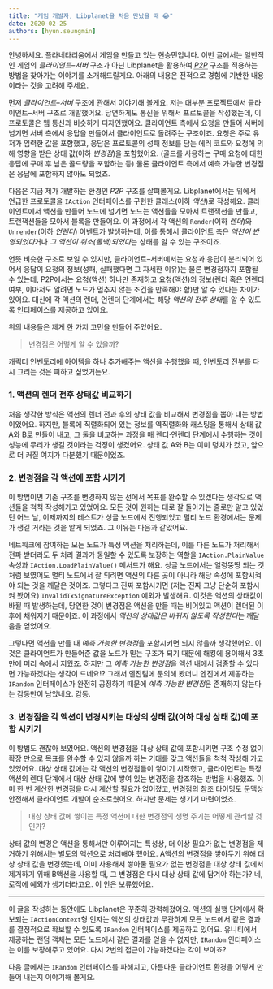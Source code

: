 ```yaml
---
title: "게임 개발자, Libplanet을 처음 만났을 때 😂"
date: 2020-02-25
authors: [hyun.seungmin]
---
```


안녕하세요. 플라네타리움에서 게임을 만들고 있는 현승민입니다. 이번 글에서는 일반적인 게임의 <dfn>클라이언트–서버</dfn> 구조가 아닌 Libplanet을 활용하여 <dfn><abbr title="peer-to-peer">P2P</abbr></dfn> 구조를 적용하는 방법을 찾아가는 이야기를 소개해드릴게요. 아래의 내용은 전적으로 경험에 기반한 내용이라는 것을 고려해 주세요.

먼저 *클라이언트–서버* 구조에 관해서 이야기해 볼게요. 저는 대부분 프로젝트에서 클라이언트–서버 구조로 개발했어요. 당연하게도 통신을 위해서 프로토콜을 작성했는데, 이 프로토콜은 웹 통신과 비슷하게 디자인했어요. 클라이언트 측에서 요청을 만들어 서버에 넘기면 서버 측에서 응답을 만들어서 클라이언트로 돌려주는 구조이죠. 요청은 주로 유저가 입력한 값을 포함했고, 응답은 프로토콜의 성패 정보를 담는 에러 코드와 요청에 의해 영향을 받은 상태 값(이하 <dfn>변경점</dfn>)을 포함했어요. (골드를 사용하는 구매 요청에 대한 응답에 구매 후 남은 골드량을 포함하는 등) 물론 클라이언트 측에서 예측 가능한 변경점은 응답에 포함하지 않아도 되었죠.

다음은 지금 제가 개발하는 환경인 *P2P* 구조를 살펴볼게요. Libplanet에서는 위에서 언급한 프로토콜을 `IAction` 인터페이스를 구현한 클래스(이하 <dfn>액션</dfn>)로 작성해요. 클라이언트에서 액션을 만들어 노드에 넘기면 노드는 액션들을 모아서 트랜잭션을 만들고, 트랜잭션들을 모아서 블록을 만들어요. 이 과정에서 각 액션의 `Render`(이하 <dfn>렌더</dfn>)와 `Unrender`(이하 <dfn>언렌더</dfn>) 이벤트가 발생하는데, 이를 통해서 클라이언트 측은 *액션이 반영되었다*거나 *그 액션이 취소(롤백)되었다*는 상태를 알 수 있는 구조이죠.

언뜻 비슷한 구조로 보일 수 있지만, 클라이언트–서버에서는 요청과 응답이 분리되어 있어서 응답이 요청의 정보(성패, 실패했다면 그 자세한 이유)는 물론 변경점까지 포함될 수 있는데, P2P에서는 요청(액션) 하나만 존재하고 요청(액션)의 정보(렌더 혹은 언렌더 여부, 이마저도 알려면 노드가 멈추지 않는 조건을 만족해야 함)만 알 수 있다는 차이가 있어요. 대신에 각 액션의 렌더, 언렌더 단계에서는 해당 *액션의 전후 상태*를 알 수 있도록 인터페이스를 제공하고 있어요.

위의 내용들은 제게 한 가지 고민을 만들어 주었어요.

> 변경점은 어떻게 알 수 있을까?

캐릭터 인벤토리에 아이템을 하나 추가해주는 액션을 수행했을 때, 인벤토리 전부를 다시 그리는 것은 피하고 싶었거든요.

### 1. 액션의 렌더 전후 상태값 비교하기

처음 생각한 방식은 액션의 렌더 전과 후의 상태 값을 비교해서 변경점을 뽑아 내는 방법이었어요. 하지만, 블록에 직렬화되어 있는 정보를 역직렬화와 캐스팅을 통해서 상태 값 A와 B로 만들어 내고, 그 둘을 비교하는 과정을 매 렌더·언렌더 단계에서 수행하는 것이 성능에 무리가 생길 것이라는 걱정이 생겼어요. 상태 값 A와 B는 이미 덩치가 컸고, 앞으로 더 커질 여지가 다분했기 때문이었죠.

### 2. 변경점을 각 액션에 포함 시키기

이 방법이면 기존 구조를 변경하지 않는 선에서 목표를 완수할 수 있겠다는 생각으로 액션들을 척척 작성해가고 있었어요. 모든 것이 원하는 대로 잘 돌아가는 줄로만 알고 있었던 어느 날, 이제까지의 테스트가 싱글 노드에서 진행되었고 멀티 노드 환경에서는 문제가 생길 거라는 것을 알게 되었죠. 그 이유는 다음과 같았어요.

네트워크에 참여하는 모든 노드가 특정 액션을 처리하는데, 이를 다른 노드가 처리해서 전파 받더라도 두 처리 결과가 동일할 수 있도록 보장하는 역할을 `IAction.PlainValue` 속성과 `IAction.LoadPlainValue()` 메서드가 해요. 싱글 노드에서는 얼렁뚱땅 되는 것 처럼 보였어도 멀티 노드에서 잘 되려면 액션의 다른 곳이 아니라 해당 속성에 포함시켜야 되는 것을 깨달은 것이죠. 그렇다고 진짜 포함시키면 (저는 진짜 그냥 단순히 포함시켜 봤어요) `InvalidTxSignatureException` 예외가 발생해요. 이것은 액션의 상태값이 바뀔 때 발생하는데, 당연한 것이 변경점은 액션을 만들 때는 비어있고 액션이 렌더된 이후에 채워지기 때문이죠. 이 과정에서 *액션의 상태값은 바뀌지 않도록 작성한다*는 깨달음을 얻었어요.

그렇다면 액션을 만들 때 *예측 가능한 변경점*을 포함시키면 되지 않을까 생각했어요. 이것은 클라이언트가 만들어준 값을 노드가 믿는 구조가 되기 때문에 해킹에 용이해서 3초 만에 머리 속에서 지웠죠. 하지만 그 *예측 가능한 변경점*을 액션 내에서 검증할 수 있다면 가능하겠다는 생각이 드네요!? 그래서 엔진팀에 문의해 봤더니 엔진에서 제공하는 `IRandom` 인터페이스가 완전히 공정하기 때문에 *예측 가능한 변경점*은 존재하지 않는다는 감동만이 남았네요. 감동.

### 3. 변경점을 각 액션이 변경시키는 대상의 상태 값(이하 대상 상태 값)에 포함 시키기

이 방법도 괜찮아 보였어요. 액션의 변경점을 대상 상태 값에 포함시키면 구조 수정 없이 확장 만으로 목표를 완수할 수 있지 않을까 하는 기대를 갖고 액션들을 척척 작성해 가고 있었어요. 대상 상태 값에는 각 액션의 변경점들이 쌓이기 시작했고, 클라이언트는 특정 액션의 렌더 단계에서 대상 상태 값에 쌓여 있는 변경점을 참조하는 방법을 사용했죠. 이미 한 번 계산한 변경점을 다시 계산할 필요가 없어졌고, 변경점의 참조 타이밍도 문맥상 안전해서 클라이언트 개발이 순조로웠어요. 하지만 문제는 생기기 마련이었죠.

> 대상 상태 값에 쌓이는 특정 액션에 대한 변경점의 생명 주기는 어떻게 관리할 것인가?

상태 값의 변경은 액션을 통해서만 이루어지는 특성상, 더 이상 필요가 없는 변경점을 제거하기 위해서는 별도의 액션으로 처리해야 했어요. A액션의 변경점을 쌓아두기 위해 대상 상태 값을 변경했는데, 이미 사용해서 쌓아둘 필요가 없는 변경점을 대상 상태 값에서 제거하기 위해 B액션을 사용할 때, 그 변경점은 다시 대상 상태 값에 담겨야 하는가? 네, 로직에 예외가 생기더라고요. 이 안은 보류했어요.

----

이 글을 작성하는 동안에도 Libplanet은 꾸준히 강력해졌어요. 액션의 실행 단계에서 확보되는 `IActionContext`형 인자는 액션의 상태값과 무관하게 모든 노드에서 같은 결과를 결정적으로 확보할 수 있도록 `IRandom` 인터페이스를 제공하고 있어요. 유니티에서 제공하는 랜덤 객체는 모든 노드에서 같은 결과를 얻을 수 없지만, `IRandom` 인터페이스는 이를 보장해주고 있어요. 다시 2번의 접근이 가능하겠다는 각이 보이죠?

다음 글에서는 `IRandom` 인터페이스를 파해치고, 아름다운 클라이언트 환경을 어떻게 만들어 내는지 이야기해 볼게요.
